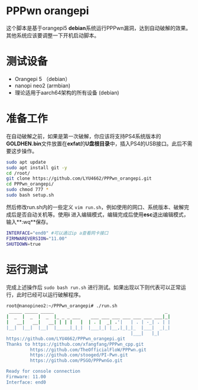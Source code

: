 # PPPwn orangepi

这个脚本是基于orangepi5 **debian**系统运行PPPwn漏洞，达到自动破解的效果。其他系统应该要调整一下开机启动脚本。

# 测试设备

- Orangepi 5 （debian）
- nanopi neo2  (armbian)
- 理论适用于aarch64架构的所有设备 (debian)

# 准备工作

在自动破解之前，如果是第一次破解，你应该将支持PS4系统版本的**GOLDHEN.bin**文件放置在**exfat**的**U盘根目录**中，插入PS4的USB接口。此后不需要这步操作。

```sh
sudo apt update
sudo apt install git -y
cd /root/
git clone https://github.com/LYU4662/PPPwn_orangepi.git
cd PPPwn_orangepi/
sudo chmod 777 *
sudo bash setup.sh
```

然后修改run.sh内的一些定义 `vim run.sh`，例如使用的网口、系统版本、破解完成后是否自动关机等。使用**i** 进入编辑模式，编辑完成后使用**esc**退出编辑模式，输入**:wq**保存。

```sh
INTERFACE="end0" #可以通过ip a查看网卡接口
FIRMWAREVERSION="11.00"
SHUTDOWN=true
```

# 运行测试

完成上述操作后 `sudo bash run.sh` 进行测试。如果出现以下则代表可以正常运行，此时已经可以运行破解程序。

```sh
root@nanopineo2:~/PPPwn_orangepi# ./run.sh
 _____ _____ _____                                          _
|  _  |  _  |  _  |_ _ _ ___    ___ ___ ___ ___ ___ ___ ___|_|
|   __|   __|   __| | | |   |  | . |  _| .'|   | . | -_| . | |
|__|  |__|  |__|  |_____|_|_|  |___|_| |__,|_|_|_  |___|  _|_|
                                               |___|   |_|
https://github.com/LYU4662/PPPwn_orangepi.git
Thanks to https://github.com/xfangfang/PPPwn_cpp.git
         https://github.com/TheOfficialFloW/PPPwn.git
         https://github.com/stooged/PI-Pwn.git
         https://github.com/PSGO/PPPwnGo.git

Ready for console connection
Firmware: 11.00
Interface: end0
```

